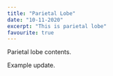```yaml
---
title: "Parietal Lobe"
date: "10-11-2020"
excerpt: "This is parietal lobe"
favourite: true
---
```


Parietal lobe contents.

Example update.
